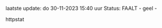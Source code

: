 laatste update: 
do 30-11-2023 15:40   uur 
Status: FAALT - geel - 
<div class="service Y">httpstat</div>